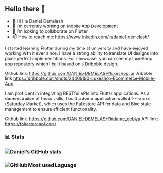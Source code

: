 ## Hello there 👋

- 👋 Hi I'm Daniel Demelash
- 🔭 I’m currently working on Mobile App Development
- 👯 I’m looking to collaborate on Flutter
- 📫 How to reach me: https://www.linkedin.com/in/daniel-demelash/

I started learning Flutter during my time at university and have enjoyed working with it ever since. I have a strong ability to translate UI designs into pixel-perfect implementations. For showcase, you can see my LuxeShop app repository which I built based on a Dribbble design.

Github link: https://github.com/DANIEL-DEMELASH/luxeshop_ui
Dribbble link https://dribbble.com/shots/24409190-Luxeshop-Ecommerce-Mobile-App.

I am proficient in integrating RESTful APIs into Flutter applications. As a demonstration of these skills, I built a demo application called ቅዳሜ ገቢያ (Saturday Market), which uses the Fakestore API for data and Bloc state management to ensure efficient functionality.

Github link: https://github.com/DANIEL-DEMELASH/kidame_gebiya
API link: https://fakestoreapi.com/
<!--
**DANIEL-DEMELASH/daniel-demelash** is a ✨ _special_ ✨ repository because its `README.md` (this file) appears on your GitHub profile.

Here are some ideas to get you started: -->


<!-- 
- 🌱 I’m currently learning ... 
- 🤔 I’m looking for help with ...
- 💬 Ask me about ... 
- 😄 Pronouns: ...
- ⚡ Fun fact: ... 
-->



### 📊 Stats

### ![Daniel's GitHub stats](https://github-readme-stats.vercel.app/api?username=daniel-demelash&show_icons=true&theme=gruvbox)
### ![GitHub Most used Laguage](https://github-readme-stats.vercel.app/api/top-langs?username=daniel-demelash&show_icons=true&theme=gruvbox)
<!--
### ![GitHub Streak](https://streak-stats.demolab.com?user=daniel-demelash&theme=gruvbox&border_radius=4.5)

#-->
